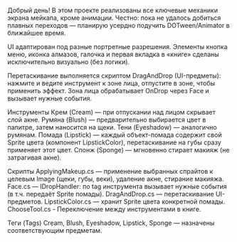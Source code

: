Добрый день!
В этом проекте реализованы все ключевые механики экрана мейкапа, кроме анимации. Честно: пока не удалось добиться плавных переходов — планирую усердно подучить DOTween/Animator в ближайшее время.

UI адаптирован под разные портретные разрешения.
Элементы кнопка меню, иконка алмазов, галочка и первая вкладка в «книге» сделаны исключительно визуально (без логики).


Перетаскивание выполняется скриптом DragAndDrop (UI-предметы): нажмите и ведите инструмент к зоне лица, отпустите в зоне, чтобы применить эффект.
Зона лица обрабатывает OnDrop через Face и вызывает нужные события.

Инструменты
Крем (Cream) — при отпускании над лицом скрывает слой акне.
Румяна (Blush) — предварительно выбирается цвет в палитре, затем наносится на щеки.
Тени (Eyeshadow) — аналогично румянам.
Помада (Lipstick) — каждый объект-помада содержит свой Sprite цвета (компонент LipstickColor), перетаскивание на губы сразу применяет этот цвет.
Спонж (Sponge) — мгновенно стирает макияж (не затрагивая акне).


Скрипты
ApplyingMakeup.cs — применение выбранных спрайтов к целевым Image (щеки, губы, веки), удаление акне, стирание макияжа.
Face.cs — IDropHandler: по tag инструмента вызывает нужные события (в т.ч. передаёт Sprite помады).
DragAndDrop.cs — перетаскивание UI-предметов.
LipstickColor.cs — хранит Sprite цвета конкретной помады.
ChooseTool.cs - Переключение между инструментами в книге.

Теги (Tags)
Cream, Blush, Eyeshadow, Lipstick, Sponge — назначены соответствующим предметам.



